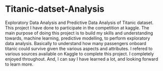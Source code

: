 # Titanic-datset-Analysis
Exploratory Data Analysis and Predictive Data Analysis of Titanic dataset.
This project I have done to participate in the competition at kaggle. The main purpose of doing this project is to build my skills and understanding towards,
machine learning, predictive modelling, to perform exploratory data analysis. 
Basically to understand how many passengers onboard titanic could survive given the various aspects and attributes.
I refered to various sources available on Kaggle to complete this project. 
I completely enjoyed throughout.
And, I can say I have learned a lot, and looking forward to learn more.

